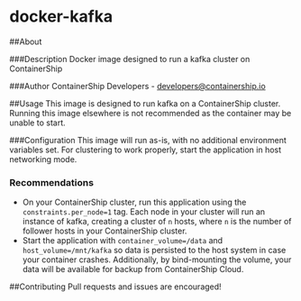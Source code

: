 docker-kafka
==============

##About

###Description
Docker image designed to run a kafka cluster on ContainerShip

###Author
ContainerShip Developers - developers@containership.io

##Usage
This image is designed to run kafka on a ContainerShip cluster. Running this image elsewhere is not recommended as the container may be unable to start.

###Configuration
This image will run as-is, with no additional environment variables set. For clustering to work properly, start the application in host networking mode.

### Recommendations
* On your ContainerShip cluster, run this application using the `constraints.per_node=1` tag. Each node in your cluster will run an instance of kafka, creating a cluster of `n` hosts, where `n` is the number of follower hosts in your ContainerShip cluster.
* Start the application with `container_volume=/data` and `host_volume=/mnt/kafka` so data is persisted to the host system in case your container crashes. Additionally, by bind-mounting the volume, your data will be available for backup from ContainerShip Cloud.

##Contributing
Pull requests and issues are encouraged!
